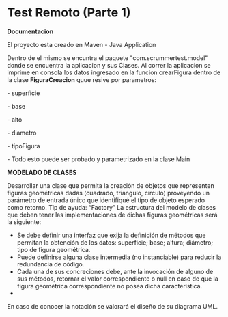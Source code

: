 # Test Remoto (Parte 1)

<p><strong>Documentacion</strong></p>
<p>El proyecto esta creado en Maven - Java Application</p>
<p>Dentro de el mismo se encuntra el paquete "com.scrummertest.model" donde se encuentra la aplicacion y sus Clases.
Al correr la aplicacion se imprime en consola los datos ingresado en la funcion crearFigura dentro de la clase <strong>FiguraCreacion</strong> quue resive por parametros:</p>
<p>- superficie
<p>- base
<p>- alto</p>
<p>- diametro</p>
<p>- tipoFigura</p>

<p>- Todo esto puede ser probado y parametrizado en la clase Main</p>


<p><strong>MODELADO DE CLASES</strong></p>

Desarrollar una clase que permita la creación de objetos que representen figuras
geométricas dadas (cuadrado, triangulo, círculo) proveyendo un parámetro de entrada
único que identifiqué el tipo de objeto esperado como retorno. Tip de ayuda: “Factory”
La estructura del modelo de clases que deben tener las implementaciones de dichas
figuras geométricas será la siguiente:
- Se debe definir una interfaz que exija la definición de métodos que permitan la
obtención de los datos: superficie; base; altura; diámetro; tipo de figura
geométrica.
- Puede definirse alguna clase intermedia (no instanciable) para reducir la
redundancia de código.
- Cada una de sus concreciones debe, ante la invocación de alguno de sus
métodos, retornar el valor correspondiente o null en caso de que la figura
geométrica correspondiente no posea dicha característica.
-
En caso de conocer la notación se valorará el diseño de su diagrama UML.


